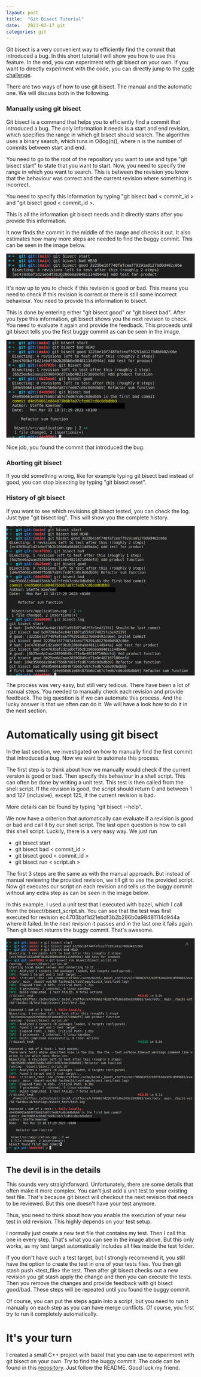 ```yaml
---
layout: post
title:  "Git Bisect Tutorial"
date:   2023-03-17 git
categories: git
---
```


Git bisect is a very convenient way to efficiently find the commit that introduced a bug. In this short tutorial I will show you how to use this feature. In the end, you can experiment with git bisect on your own. If you want to directly experiment with the code, you can directly jump to the [code challenge](https://github.com/steffenkoerner/git).

There are two ways of how to use git bisect. The manual and the automatic one. We will discuss both in the following.

### Manually using git bisect
Git bisect is a command that helps you to efficiently find a commit that introduced a bug. The only information it needs is a start and end revision, which specifies the range in which git bisect should search. The algorithm uses a binary search, which runs in O(log(n)), where n is the number of commits between start and end.

You need to go to the root of the repository you want to use and type "git bisect start" to state that you want to start. Now, you need to specify the range in which you want to search. This is between the revision you know that the behaviour was
correct and the current revision where something is incorrect.

You need to specify this information by typing "git bisect bad < commit_id > and "git bisect good < commit_id >.

This is all the information git bisect needs and it directly starts after you provide this information.

It now finds the commit in the middle of the range and checks it out. It also estimates how many more steps are needed to find the buggy commit. This can be seen in the image below.

![Starting Git Bisect](/images/git_bisect_start.png)

It's now up to you to check if this revision is good or bad. This means you need to check if this revision is correct or there is still some incorrect behaviour. You need to provide this information to bisect.

This is done by entering either "git bisect good" or "git bisect bad". After you type this information, git bisect shows you the next revision to check. You need to evaluate it again and provide the feedback. This proceeds until git bisect tells you the first buggy commit as can be seen in the image.

![Complete Git Bisect](/images/git_bisect_whole_process.png)

Nice job, you found the commit that introduced the bug.

### Aborting git bisect
If you did something wrong, like for example typing git bisect bad instead of good, you can stop bisecting by typing "git bisect reset".

### History of git bisect
If you want to see which revisions git bisect tested, you can check the log. Just type "git bisect log". This will show you the complete history.

![Git Bisect Log](/images/git_bisect_all_log.png)

The process was very easy, but still very tedious. There have been a lot of manual steps. You needed to manually check each revision and provide feedback. The big question is if we can automate this process. And the lucky answer is that we often can do it. We will have a look how to do it in the next section.


# Automatically using git bisect
In the last section, we investigated on how to manually find the first commit that introduced a bug. Now we want to automate this process.

The first step is to think about how we manually would check if the current version is good or bad. Then specify this behaviour in a shell script. This can often be done by writing a unit test. This test is then called from the shell script. If the revision is good, the script should return 0 and between 1 and 127 (inclusive), except 125, if the current revision is bad.

More details can be found by typing "git bisect --help".

We now have a criterion that automatically can evaluate if a revision is good or bad and call it by our shell script. The last open question is how to call this shell script. Luckily, there is a very easy way. We just run

* git bisect start
* git bisect bad < commit_id >
* git bisect good < commit_id >
* git bisect run < script.sh >

The first 3 steps are the same as with the manual approach. But instead of manual reviewing the provided revision, we till git to use the provided script. Now git executes our script on each revision and tells us the buggy commit without any extra step as can be seen in the image below.

In this example, I used a unit test that I executed with bazel, which I call from the bisect/bisect_script.sh. You can see that the test was first executed for revision ec4703baf1d21ebdf3b2b286b0a98481114d944a where it failed. In the next revision it passes and in the last one it fails again. Then git bisect returns the buggy commit. That's awesome.

![Git Bisect Automatic](/images/git_bisect_automatic.png)

## The devil is in the details
This sounds very straightforward. Unfortunately, there are some details that often make it more complex. You can't just add a unit test to your existing test file. That's because git bisect will checkout the next revision that needs to be reviewed. But this one doesn't have your test anymore.

Thus, you need to think about how you enable the execution of your new test in old revision. This highly depends on your test setup.

I normally just create a new test file that contains my test. Then I call this one in every step. That's what you can see in the image above. But this only works, as my test target automatically includes all files inside the test folder.

If you don't have such a test target, but I strongly recommend it, you still have the option to create the test in one of your tests files. You then git stash push <test_file> the test. Then after git bisect checks out a new revision you git stash apply the change and then you can execute the tests. Then you remove the changes and provide feedback with git bisect good/bad. These steps will be repeated until you found the buggy commit.

Of course, you can put the steps again into a script, but you need to run it manually on each step as you can have merge conflicts. Of course, you first try to run it completely automatically.


# It's your turn
I created a small C++ project with bazel that you can use to experiment with git bisect on your own. Try to find the buggy commit. The code can be found in this [repository](https://github.com/steffenkoerner/git). Just follow the README. Good luck my friend.

